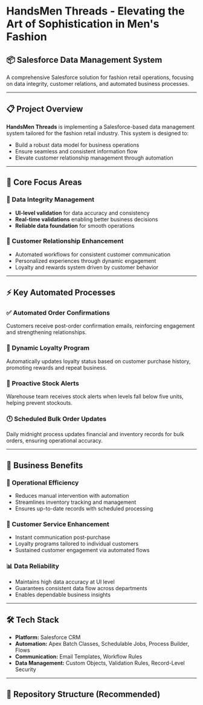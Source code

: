 # HandsMen Threads - Elevating the Art of Sophistication in Men's Fashion

## 📦 Salesforce Data Management System

A comprehensive Salesforce solution for fashion retail operations, focusing on data integrity, customer relations, and automated business processes.

---

## 📋 Project Overview

**HandsMen Threads** is implementing a Salesforce-based data management system tailored for the fashion retail industry. This system is designed to:

- Build a robust data model for business operations  
- Ensure seamless and consistent information flow  
- Elevate customer relationship management through automation

---

## 🔑 Core Focus Areas

### 🧩 Data Integrity Management
- **UI-level validation** for data accuracy and consistency  
- **Real-time validations** enabling better business decisions  
- **Reliable data foundation** for smooth operations  

### 👥 Customer Relationship Enhancement
- Automated workflows for consistent customer communication  
- Personalized experiences through dynamic engagement  
- Loyalty and rewards system driven by customer behavior  

---

## ⚡ Key Automated Processes

### ✅ Automated Order Confirmations
Customers receive post-order confirmation emails, reinforcing engagement and strengthening relationships.

### 🎁 Dynamic Loyalty Program
Automatically updates loyalty status based on customer purchase history, promoting rewards and repeat business.

### 🛒 Proactive Stock Alerts
Warehouse team receives stock alerts when levels fall below five units, helping prevent stockouts.

### 🕛 Scheduled Bulk Order Updates
Daily midnight process updates financial and inventory records for bulk orders, ensuring operational accuracy.

---

## 🎯 Business Benefits

### 🚀 Operational Efficiency
- Reduces manual intervention with automation  
- Streamlines inventory tracking and management  
- Ensures up-to-date records with scheduled processing  

### 🙌 Customer Service Enhancement
- Instant communication post-purchase  
- Loyalty programs tailored to individual customers  
- Sustained customer engagement via automated flows  

### 📊 Data Reliability
- Maintains high data accuracy at UI level  
- Guarantees consistent data flow across departments  
- Enables dependable business insights  

---

## 🛠️ Tech Stack

- **Platform:** Salesforce CRM  
- **Automation:** Apex Batch Classes, Schedulable Jobs, Process Builder, Flows  
- **Communication:** Email Templates, Workflow Rules  
- **Data Management:** Custom Objects, Validation Rules, Record-Level Security  

---

## 📁 Repository Structure (Recommended)

